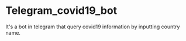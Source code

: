 # Telegram_covid19_bot
It's a bot in telegram that query covid19 information by inputting country name.
